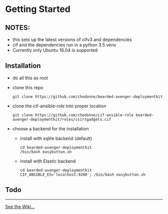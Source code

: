 # Getting Started

## NOTES:

* this sets up the latest versions of cifv3 and dependencies
* cif and the dependencies run in a python 3.5 venv
* Currently only Ubuntu 16.04 is supported

## Installation

* do all this as root

* clone this repo

      git clone https://github.com/chodonne/bearded-avenger-deploymentkit

* clone the cif-ansible-role into proper location

      git clone https://github.com/chodonne/cif-ansible-role bearded-avenger-deploymentkit/roles/csirtgadgets.cif

* choose a backend for the installation

  * install with sqlite backend (default)

        cd bearded-avenger-deploymentkit
        /bin/bash easybutton.sh

  * install with Elastic backend

        cd bearded-avenger-deploymentkit
        CIF_ANSIBLE_ES='localhost:9200'; /bin/bash easybutton.sh

## Todo

---

[See the Wiki...](https://github.com/csirtgadgets/bearded-avenger-deploymentkit/wiki)
